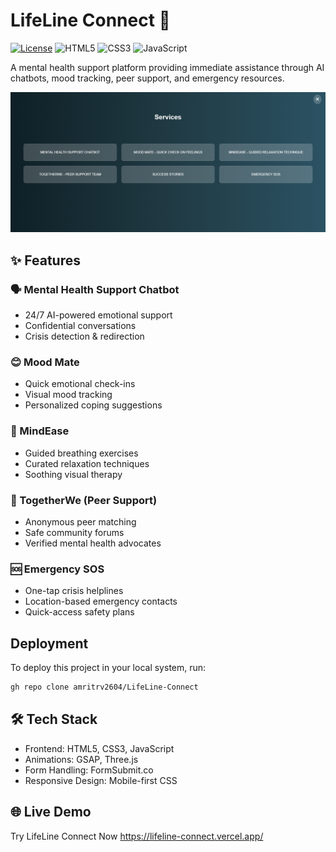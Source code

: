 # LifeLine Connect 🌟

[![License](https://img.shields.io/badge/License-MIT-blue.svg)](https://opensource.org/licenses/MIT)
![HTML5](https://img.shields.io/badge/HTML5-E34F26?style=flat&logo=html5&logoColor=white)
![CSS3](https://img.shields.io/badge/CSS3-1572B6?style=flat&logo=css3&logoColor=white)
![JavaScript](https://img.shields.io/badge/JavaScript-F7DF1E?style=flat&logo=javascript&logoColor=black)

A mental health support platform providing immediate assistance through AI chatbots, mood tracking, peer support, and emergency resources.

![LifeLine Connect Screenshot](assets/LC_services.png)

## ✨ Features

### 🗣️ Mental Health Support Chatbot
- 24/7 AI-powered emotional support
- Confidential conversations
- Crisis detection & redirection

### 😊 Mood Mate
- Quick emotional check-ins
- Visual mood tracking
- Personalized coping suggestions

### 🧘 MindEase
- Guided breathing exercises
- Curated relaxation techniques
- Soothing visual therapy

### 👥 TogetherWe (Peer Support)
- Anonymous peer matching
- Safe community forums
- Verified mental health advocates

### 🆘 Emergency SOS
- One-tap crisis helplines
- Location-based emergency contacts
- Quick-access safety plans

## Deployment

To deploy this project in your local system, run:
```bash
gh repo clone amritrv2604/LifeLine-Connect
```

## 🛠️ Tech Stack

- Frontend: HTML5, CSS3, JavaScript
- Animations: GSAP, Three.js
- Form Handling: FormSubmit.co
- Responsive Design: Mobile-first CSS

## 🌐 Live Demo
Try LifeLine Connect Now https://lifeline-connect.vercel.app/

